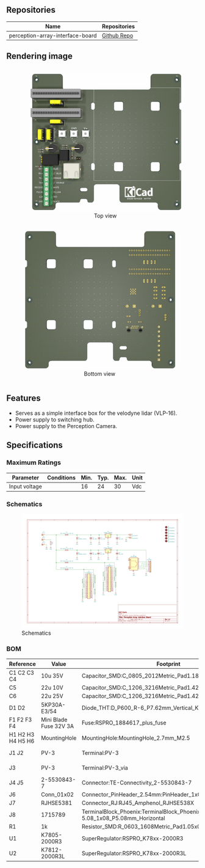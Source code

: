 ## Repositories

| Name | Repositories |
| --- | --- |
| perception-array-interface-board | [<i class="fab fa-github"></i> Github Repo](https://github.com/OUXT-Polaris/perception-array-interface-board) |

## Rendering image

<div style="text-align:center">
  <figure style="display:inline-block;margin-right:25px">
    <img width="400" src="https://github.com/OUXT-Polaris/perception-array-interface-board/blob/main/images/pcb_image_topview.png?raw=true" />
    <figcaption>Top view</figcaption>
  </figure>
  <figure style="display:inline-block;margin-left:25px">
    <img width="400" src="https://github.com/OUXT-Polaris/perception-array-interface-board/blob/main/images/pcb_image_bottomview.png?raw=true" />
    <figcaption>Bottom view</figcaption>
  </figure>
</div>

## Features

- Serves as a simple interface box for the velodyne lidar (VLP-16).
- Power supply to switching hub.
- Power supply to the Perception Camera.


## Specifications

### Maximum Ratings

| Parameter | Conditions | Min. | Typ. | Max. | Unit |
| --- | --- | --- | --- | --- | --- |
| Input voltage |  | 16 | 24 | 30 | Vdc |

### Schematics

<figure>
  <img width="1000" src="https://github.com/OUXT-Polaris/perception-array-interface-board/blob/main/images/schematics.png?raw=true" />
  <figcaption>Schematics</figcaption>
</figure>

### BOM

| Reference | Value | Footprint | Datasheet |
| --- | --- | --- | --- |
| C1 C2 C3 C4 | 10u 35V | Capacitor_SMD:C_0805_2012Metric_Pad1.18x1.45mm_HandSolder | ~ |
| C5 | 22u 10V | Capacitor_SMD:C_1206_3216Metric_Pad1.42x1.75mm_HandSolder | ~ |
| C6 | 22u 25V | Capacitor_SMD:C_1206_3216Metric_Pad1.42x1.75mm_HandSolder | ~ |
| D1 D2 | 5KP30A-E3/54 | Diode_THT:D_P600_R-6_P7.62mm_Vertical_KathodeUp | https://www.vishay.com/docs/88308/88308.pdf |
| F1 F2 F3 F4 | Mini Blade Fuse 32V 3A | Fuse:RSPRO_1884617_plus_fuse | https://docs.rs-online.com/92e6/A700000006779340.pdf |
| H1 H2 H3 H4 H5 H6 | MountingHole | MountingHole:MountingHole_2.7mm_M2.5 | ~ |
| J1 J2 | PV-3 | Terminal:PV-3 | https://www.mac8sdk.co.jp/uploads/entry_meta/file_value/1597/mac8_2018a_jp-pv-3-4.pdf |
| J3 | PV-3 | Terminal:PV-3_via | https://www.mac8sdk.co.jp/uploads/entry_meta/file_value/1597/mac8_2018a_jp-pv-3-4.pdf |
| J4 J5 | 2-5530843-7 | Connector:TE-Connectivity_2-5530843-7 | https://www.te.com/usa-en/product-2-5530843-7.html |
| J6 | Conn_01x02 | Connector_PinHeader_2.54mm:PinHeader_1x02_P2.54mm_Vertical | ~|
| J7 | RJHSE5381 | Connector_RJ:RJ45_Amphenol_RJHSE538X | https://www.amphenol-icc.com/modular-jacks-rjhse5381.html |
| J8 | 1715789 | TerminalBlock_Phoenix:TerminalBlock_Phoenix_MKDS-1,5-8-5.08_1x08_P5.08mm_Horizontal | https://www.phoenixcontact.com/online/portal/us?uri=pxc-oc-itemdetail:pid=1715789&library=usen&tab=1 |
| R1 | 1k | Resistor_SMD:R_0603_1608Metric_Pad1.05x0.95mm_HandSolder | ~ |
| U1 | K7805-2000R3 | SuperRegulator:RSPRO_K78xx-2000R3 | https://docs.rs-online.com/fc3c/A700000006631878.pdf |
| U2 | K7812-2000R3L | SuperRegulator:RSPRO_K78xx-2000R3L | https://docs.rs-online.com/fc3c/A700000006631878.pdf |
